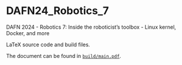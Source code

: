 # DAFN24_Robotics_7

DAFN 2024 - Robotics 7: Inside the roboticist’s toolbox - Linux kernel, Docker, and more

LaTeX source code and build files.

The document can be found in [`build/main.pdf`](build/main.pdf).
